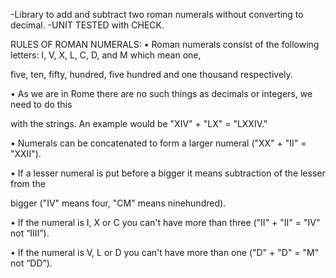 -Library to add and subtract two roman numerals without converting to decimal. -UNIT TESTED with CHECK.

RULES OF ROMAN NUMERALS: • Roman numerals consist of the following letters: I, V, X, L, C, D, and M which mean one,

five, ten, fifty, hundred, five hundred and one thousand respectively.

• As we are in Rome there are no such things as decimals or integers, we need to do this

with the strings. An example would be "XIV" + "LX" = "LXXIV."

• Numerals can be concatenated to form a larger numeral ("XX" + "II" = "XXII").

• If a lesser numeral is put before a bigger it means subtraction of the lesser from the

bigger ("IV" means four, "CM" means ninehundred).

• If the numeral is I, X or C you can't have more than three ("II" + "II" = "IV" not “IIII”).

• If the numeral is V, L or D you can't have more than one ("D" + "D" = "M" not “DD”).
